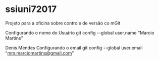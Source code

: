 # ssiuni72017
Projeto para a oficina sobre controle de versão co mGit

Configurando o nome do Usuário
git config --global user.name "Marcio Martins"

Denis Mendes 
Configurando o email
git config --global user.email "mm.marciomartins@gmail.com"

